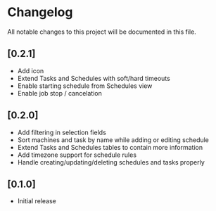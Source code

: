 # Changelog

All notable changes to this project will be documented in this file.

## [0.2.1]

- Add icon
- Extend Tasks and Schedules with soft/hard timeouts
- Enable starting schedule from Schedules view
- Enable job stop / cancelation

## [0.2.0]

- Add filtering in selection fields
- Sort machines and task by name while adding or editing schedule
- Extend Tasks and Schedules tables to contain more information
- Add timezone support for schedule rules
- Handle creating/updating/deleting schedules and tasks properly

## [0.1.0]

- Initial release
